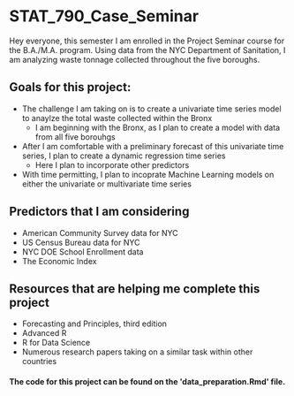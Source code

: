 # STAT_790_Case_Seminar
Hey everyone, this semester I am enrolled in the Project Seminar course for the B.A./M.A. program. Using data from the NYC Department of Sanitation, I am analyzing waste tonnage collected throughout the five boroughs.

## Goals for this project:
* The challenge I am taking on is to create a univariate time series model to anaylze the total waste collected within the Bronx
  + I am beginning with the Bronx, as I plan to create a model with data from all five borouhgs
* After I am comfortable with a preliminary forecast of this univariate time series, I plan to create a dynamic regression time series
  + Here I plan to incorporate other predictors
* With time permitting, I plan to incoprate Machine Learning models on either the univariate or multivariate time series

## Predictors that I am considering
* American Community Survey data for NYC
* US Census Bureau data for NYC
* NYC DOE School Enrollment data
* The Economic Index

## Resources that are helping me complete this project
* Forecasting and Principles, third edition 
* Advanced R
* R for Data Science
* Numerous research papers taking on a similar task within other countries

#### The code for this project can be found on the 'data_preparation.Rmd' file.
